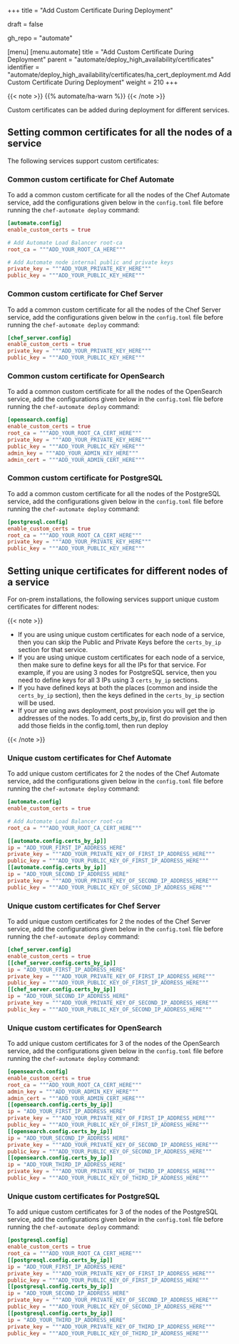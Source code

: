 +++
title = "Add Custom Certificate During Deployment"

draft = false

gh_repo = "automate"

[menu]
  [menu.automate]
    title = "Add Custom Certificate During Deployment"
    parent = "automate/deploy_high_availability/certificates"
    identifier = "automate/deploy_high_availability/certificates/ha_cert_deployment.md Add Custom Certificate During Deployment"
    weight = 210
+++

{{< note >}}
{{% automate/ha-warn %}}
{{< /note >}}

Custom certificates can be added during deployment for different services.

## Setting common certificates for all the nodes of a service

The following services support custom certificates:

### Common custom certificate for Chef Automate

To add a common custom certificate for all the nodes of the Chef Automate service, add the configurations given below in the `config.toml` file before running the `chef-automate deploy` command:

```toml
[automate.config]
enable_custom_certs = true

# Add Automate Load Balancer root-ca
root_ca = """ADD_YOUR_ROOT_CA_HERE"""

# Add Automate node internal public and private keys
private_key = """ADD_YOUR_PRIVATE_KEY_HERE"""
public_key = """ADD_YOUR_PUBLIC_KEY_HERE"""
```

### Common custom certificate for Chef Server

To add a common custom certificate for all the nodes of the Chef Server service, add the configurations given below in the `config.toml` file before running the `chef-automate deploy` command:

```toml
[chef_server.config]
enable_custom_certs = true
private_key = """ADD_YOUR_PRIVATE_KEY_HERE"""
public_key = """ADD_YOUR_PUBLIC_KEY_HERE"""
```

### Common custom certificate for OpenSearch

To add a common custom certificate for all the nodes of the OpenSearch service, add the configurations given below in the `config.toml` file before running the `chef-automate deploy` command:

```toml
[opensearch.config]
enable_custom_certs = true
root_ca = """ADD_YOUR_ROOT_CA_CERT_HERE"""
private_key = """ADD_YOUR_PRIVATE_KEY_HERE"""
public_key = """ADD_YOUR_PUBLIC_KEY_HERE"""
admin_key = """ADD_YOUR_ADMIN_KEY_HERE"""
admin_cert = """ADD_YOUR_ADMIN_CERT_HERE"""
```

### Common custom certificate for PostgreSQL

To add a common custom certificate for all the nodes of the PostgreSQL service, add the configurations given below in the `config.toml` file before running the `chef-automate deploy` command:

```toml
[postgresql.config]
enable_custom_certs = true
root_ca = """ADD_YOUR_ROOT_CA_CERT_HERE"""
private_key = """ADD_YOUR_PRIVATE_KEY_HERE"""
public_key = """ADD_YOUR_PUBLIC_KEY_HERE"""
```

## Setting unique certificates for different nodes of a service

For on-prem installations, the following services support unique custom certificates for different nodes:

{{< note >}}

- If you are using unique custom certificates for each node of a service, then you can skip the Public and Private Keys before the `certs_by_ip` section for that service.
- If you are using unique custom certificates for each node of a service, then make sure to define keys for all the IPs for that service. For example, if you are using 3 nodes for PostgreSQL service, then you need to define keys for all 3 IPs using 3 `certs_by_ip` sections.
- If you have defined keys at both the places (common and inside the `certs_by_ip` section), then the keys defined in the `certs_by_ip` section will be used.
- If your are using aws deployment, post provision you will get the ip addresses of the nodes. To add certs_by_ip, first do provision and then add those fields in the config.toml, then run deploy

{{< /note >}}

### Unique custom certificates for Chef Automate

To add unique custom certificates for 2 the nodes of the Chef Automate service, add the configurations given below in the `config.toml` file before running the `chef-automate deploy` command:

```toml
[automate.config]
enable_custom_certs = true

# Add Automate Load Balancer root-ca
root_ca = """ADD_YOUR_ROOT_CA_CERT_HERE"""

[[automate.config.certs_by_ip]]
ip = "ADD_YOUR_FIRST_IP_ADDRESS_HERE"
private_key = """ADD_YOUR_PRIVATE_KEY_OF_FIRST_IP_ADDRESS_HERE"""
public_key = """ADD_YOUR_PUBLIC_KEY_OF_FIRST_IP_ADDRESS_HERE"""
[[automate.config.certs_by_ip]]
ip = "ADD_YOUR_SECOND_IP_ADDRESS_HERE"
private_key = """ADD_YOUR_PRIVATE_KEY_OF_SECOND_IP_ADDRESS_HERE"""
public_key = """ADD_YOUR_PUBLIC_KEY_OF_SECOND_IP_ADDRESS_HERE"""
```

### Unique custom certificates for Chef Server

To add unique custom certificates for 2 the nodes of the Chef Server service, add the configurations given below in the `config.toml` file before running the `chef-automate deploy` command:

```toml
[chef_server.config]
enable_custom_certs = true
[[chef_server.config.certs_by_ip]]
ip = "ADD_YOUR_FIRST_IP_ADDRESS_HERE"
private_key = """ADD_YOUR_PRIVATE_KEY_OF_FIRST_IP_ADDRESS_HERE"""
public_key = """ADD_YOUR_PUBLIC_KEY_OF_FIRST_IP_ADDRESS_HERE"""
[[chef_server.config.certs_by_ip]]
ip = "ADD_YOUR_SECOND_IP_ADDRESS_HERE"
private_key = """ADD_YOUR_PRIVATE_KEY_OF_SECOND_IP_ADDRESS_HERE"""
public_key = """ADD_YOUR_PUBLIC_KEY_OF_SECOND_IP_ADDRESS_HERE"""
```

### Unique custom certificates for OpenSearch

To add unique custom certificates for 3 of the nodes of the OpenSearch service, add the configurations given below in the `config.toml` file before running the `chef-automate deploy` command:

```toml
[opensearch.config]
enable_custom_certs = true
root_ca = """ADD_YOUR_ROOT_CA_CERT_HERE"""
admin_key = """ADD_YOUR_ADMIN_KEY_HERE"""
admin_cert = """ADD_YOUR_ADMIN_CERT_HERE"""
[[opensearch.config.certs_by_ip]]
ip = "ADD_YOUR_FIRST_IP_ADDRESS_HERE"
private_key = """ADD_YOUR_PRIVATE_KEY_OF_FIRST_IP_ADDRESS_HERE"""
public_key = """ADD_YOUR_PUBLIC_KEY_OF_FIRST_IP_ADDRESS_HERE"""
[[opensearch.config.certs_by_ip]]
ip = "ADD_YOUR_SECOND_IP_ADDRESS_HERE"
private_key = """ADD_YOUR_PRIVATE_KEY_OF_SECOND_IP_ADDRESS_HERE"""
public_key = """ADD_YOUR_PUBLIC_KEY_OF_SECOND_IP_ADDRESS_HERE"""
[[opensearch.config.certs_by_ip]]
ip = "ADD_YOUR_THIRD_IP_ADDRESS_HERE"
private_key = """ADD_YOUR_PRIVATE_KEY_OF_THIRD_IP_ADDRESS_HERE"""
public_key = """ADD_YOUR_PUBLIC_KEY_OF_THIRD_IP_ADDRESS_HERE"""
```

### Unique custom certificates for PostgreSQL

To add unique custom certificates for 3 of the nodes of the PostgreSQL service, add the configurations given below in the `config.toml` file before running the `chef-automate deploy` command:

```toml
[postgresql.config]
enable_custom_certs = true
root_ca = """ADD_YOUR_ROOT_CA_CERT_HERE"""
[[postgresql.config.certs_by_ip]]
ip = "ADD_YOUR_FIRST_IP_ADDRESS_HERE"
private_key = """ADD_YOUR_PRIVATE_KEY_OF_FIRST_IP_ADDRESS_HERE"""
public_key = """ADD_YOUR_PUBLIC_KEY_OF_FIRST_IP_ADDRESS_HERE"""
[[postgresql.config.certs_by_ip]]
ip = "ADD_YOUR_SECOND_IP_ADDRESS_HERE"
private_key = """ADD_YOUR_PRIVATE_KEY_OF_SECOND_IP_ADDRESS_HERE"""
public_key = """ADD_YOUR_PUBLIC_KEY_OF_SECOND_IP_ADDRESS_HERE"""
[[postgresql.config.certs_by_ip]]
ip = "ADD_YOUR_THIRD_IP_ADDRESS_HERE"
private_key = """ADD_YOUR_PRIVATE_KEY_OF_THIRD_IP_ADDRESS_HERE"""
public_key = """ADD_YOUR_PUBLIC_KEY_OF_THIRD_IP_ADDRESS_HERE"""
```
